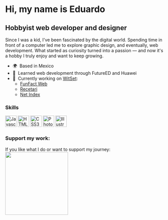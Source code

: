 Hi, my name is Eduardo
==================================

Hobbyist web developer and designer
-----------------------------------

Since I was a kid, I've been fascinated by the digital world. Spending time in front of a computer led me to explore graphic design, and eventually, web development. What started as curiosity turned into a passion — and now it's a hobby I truly enjoy and want to keep growing.

*   🌍  Based in Mexico
*   🌱  Learned web development through FutureED and Huawei
*   🚀  Currently working on [WitSet](https://edward5126.github.io/ColeccionWitSet/):
    * [FunFact Web](https://edward5126.github.io/ColeccionWitSet/APPS/FunFactWeb/)
    * [Recetari](https://edward5126.github.io/ColeccionWitSet/APPS/Recetari/)
    * [Net Index](https://edward5126.github.io/ColeccionWitSet/APPS/NetIndex/)

### Skills
<p align="left">
<a href="https://developer.mozilla.org/en-US/docs/Web/JavaScript" target="_blank" rel="noreferrer"><img src="https://raw.githubusercontent.com/danielcranney/readme-generator/main/public/icons/skills/javascript-colored.svg" width="36" height="36" alt="Javascript" /></a>
<a href="https://developer.mozilla.org/en-US/docs/Glossary/HTML5" target="_blank" rel="noreferrer"><img src="https://raw.githubusercontent.com/danielcranney/readme-generator/main/public/icons/skills/html5-colored.svg" width="36" height="36" alt="HTML5" /></a>
<a href="https://www.w3.org/TR/CSS/#css" target="_blank" rel="noreferrer"><img src="https://raw.githubusercontent.com/danielcranney/readme-generator/main/public/icons/skills/css3-colored.svg" width="36" height="36" alt="CSS3" /></a>
<a href="https://www.adobe.com/uk/products/photoshop.html" target="_blank" rel="noreferrer"><img src="https://raw.githubusercontent.com/danielcranney/readme-generator/main/public/icons/skills/photoshop-colored-dark.svg" width="36" height="36" alt="Photoshop" /></a>
<a href="https://adobe.com/uk/products/illustrator.html" target="_blank" rel="noreferrer"><img src="https://raw.githubusercontent.com/danielcranney/readme-generator/main/public/icons/skills/illustrator-colored-dark.svg" width="36" height="36" alt="Illustrator" /></a>
</p>

### Support my work:
If you like what I do or want to support my journey:
<a href="https://www.buymeacoffee.com/EnnovaDesign"><img src="https://cdn.buymeacoffee.com/buttons/v2/default-yellow.png" width="200" /></a>
